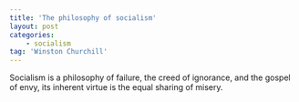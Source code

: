 ```yaml
---
title: 'The philosophy of socialism'
layout: post
categories:
    - socialism
tag: 'Winston Churchill'
---
```


Socialism is a philosophy of failure, the creed of ignorance, and the gospel of envy, its inherent virtue is the equal sharing of misery.
